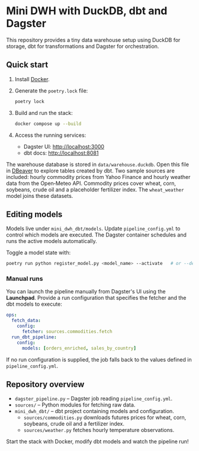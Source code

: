 # Mini DWH with DuckDB, dbt and Dagster

This repository provides a tiny data warehouse setup using DuckDB for storage,
dbt for transformations and Dagster for orchestration.

## Quick start

1. Install [Docker](https://docs.docker.com/get-docker/).
2. Generate the `poetry.lock` file:

   ```bash
   poetry lock
   ```

3. Build and run the stack:

   ```bash
   docker compose up --build
   ```

4. Access the running services:
   - Dagster UI: <http://localhost:3000>
   - dbt docs: <http://localhost:8081>

The warehouse database is stored in `data/warehouse.duckdb`. Open this file in
[DBeaver](https://dbeaver.io/) to explore tables created by dbt. Two sample
sources are included: hourly commodity prices from Yahoo Finance and hourly
weather data from the Open‑Meteo API. Commodity prices cover wheat, corn,
soybeans, crude oil and a placeholder fertilizer index. The `wheat_weather`
model joins these datasets.

## Editing models

Models live under `mini_dwh_dbt/models`. Update `pipeline_config.yml` to control
which models are executed. The Dagster container schedules and runs the active
models automatically.

Toggle a model state with:


```bash
poetry run python register_model.py <model_name> --activate   # or --deactivate
```

### Manual runs

You can launch the pipeline manually from Dagster's UI using the **Launchpad**.
Provide a run configuration that specifies the fetcher and the dbt models to execute:

```yaml
ops:
  fetch_data:
    config:
      fetcher: sources.commodities.fetch
  run_dbt_pipeline:
    config:
      models: [orders_enriched, sales_by_country]
```

If no run configuration is supplied, the job falls back to the values defined in
`pipeline_config.yml`.

## Repository overview

- `dagster_pipeline.py` – Dagster job reading `pipeline_config.yml`.
- `sources/` – Python modules for fetching raw data.
- `mini_dwh_dbt/` – dbt project containing models and configuration.
  - `sources/commodities.py` downloads futures prices for wheat, corn,
    soybeans, crude oil and a fertilizer index.
  - `sources/weather.py` fetches hourly temperature observations.

Start the stack with Docker, modify dbt models and watch the pipeline run!

